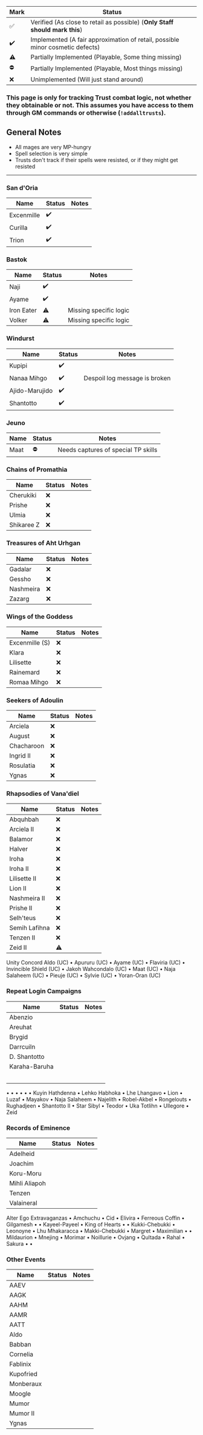 | Mark | Status |
|---|---|
| ✅ | Verified (As close to retail as possible) (**Only Staff should mark this**) |
| ✔️ | Implemented (A fair approximation of retail, possible minor cosmetic defects) |
| ⚠️ | Partially Implemented (Playable, Some thing missing) |
| ⛔ | Partially Implemented (Playable, Most things missing) |
| ❌ | Unimplemented (Will just stand around) |

### This page is only for tracking Trust combat logic, not whether they obtainable or not. This assumes you have access to them through GM commands or otherwise (`!addalltrusts`).

## General Notes
- All mages are very MP-hungry
- Spell selection is very simple
- Trusts don't track if their spells were resisted, or if they might get resisted

***

### San d'Oria
| Name | Status | Notes |
|---|---|---|
| Excenmille | ✔️ | |
| Curilla | ✔️ | |
| Trion | ✔️ | |

### Bastok
| Name | Status | Notes |
|---|---|---|
| Naji | ✔️ | |
| Ayame | ✔️ | |
| Iron Eater | ⚠️ | Missing specific logic |
| Volker | ⚠️ | Missing specific logic |

### Windurst
| Name | Status | Notes |
|---|---|---|
| Kupipi| ✔️ | |
| Nanaa Mihgo | ✔️ | Despoil log message is broken |
| Ajido-Marujido | ✔️ | |
| Shantotto | ✔️ | |

### Jeuno
| Name | Status | Notes |
|---|---|---|
| Maat | ⛔ | Needs captures of special TP skills |

### Chains of Promathia
| Name | Status | Notes |
|---|---|---|
| Cherukiki | ❌ | |
| Prishe | ❌ | |
| Ulmia | ❌ | |
| Shikaree Z | ❌ | |

### Treasures of Aht Urhgan
| Name | Status | Notes |
|---|---|---|
| Gadalar | ❌ | |
| Gessho | ❌ | |
| Nashmeira | ❌ | |
| Zazarg | ❌ | |

### Wings of the Goddess
| Name | Status | Notes |
|---|---|---|
| Excenmille (S) | ❌ | |
| Klara | ❌ | |
| Lilisette | ❌ | |
| Rainemard | ❌ | |
| Romaa Mihgo | ❌ | |

### Seekers of Adoulin
| Name | Status | Notes |
|---|---|---|
| Arciela  | ❌ | |
| August | ❌ | |
| Chacharoon | ❌ | |
| Ingrid II | ❌ | |
| Rosulatia | ❌ | |
| Ygnas | ❌ | |

### Rhapsodies of Vana'diel
| Name | Status | Notes |
|---|---|---|
| Abquhbah | ❌ | |
| Arciela II | ❌ | |
| Balamor | ❌ | |
| Halver | ❌ | |
| Iroha | ❌ | |
| Iroha II | ❌ | |
| Lilisette II | ❌ | |
| Lion II | ❌ | |
| Nashmeira II | ❌ | |
| Prishe II | ❌ | |
| Selh'teus | ❌ | |
| Semih Lafihna | ❌ | |
| Tenzen II | ❌ | |
| Zeid II | ⚠️ | |

Unity Concord
Aldo (UC) • Apururu (UC) • Ayame (UC) • Flaviria (UC) • Invincible Shield (UC) • Jakoh Wahcondalo (UC) • Maat (UC) • Naja Salaheem (UC) • Pieuje (UC) • Sylvie (UC) • Yoran-Oran (UC)

### Repeat Login Campaigns
| Name | Status | Notes |
|---|---|---|
| Abenzio | | |
| Areuhat | | |
| Brygid | | |
| Darrcuiln  | | |
| D. Shantotto | | |
| Karaha-Baruha | | |
|  | | |
|  | | |
|  | | |
|  | | |
|  | | |
 •  •  • •  •  • Kuyin Hathdenna • Lehko Habhoka • Lhe Lhangavo • Lion • Luzaf • Mayakov • Naja Salaheem • Najelith • Robel-Akbel • Rongelouts • Rughadjeen • Shantotto II • Star Sibyl • Teodor • Uka Totlihn • Ullegore • Zeid

### Records of Eminence
| Name | Status | Notes |
|---|---|---|
| Adelheid | | |
| Joachim | | |
| Koru-Moru | | |
| Mihli Aliapoh | | |
| Tenzen | | |
| Valaineral | | |

Alter Ego Extravaganzas
• Amchuchu • Cid • Elivira • Ferreous Coffin • Gilgamesh • • Kayeel-Payeel • King of Hearts •  • Kukki-Chebukki • Leonoyne • Lhu Mhakaracca • Makki-Chebukki • Margret • Maximilian •  • Mildaurion • Mnejing • Morimar • Noillurie • Ovjang • Qultada • Rahal • Sakura • • 

### Other Events
| Name | Status | Notes |
|---|---|---|
| AAEV | | |
| AAGK  | | |
| AAHM | | |
| AAMR | | |
| AATT | | |
| Aldo | | |
| Babban | | |
| Cornelia | | |
| Fablinix | | |
| Kupofried | | |
| Monberaux | | |
| Moogle | | |
| Mumor | | |
| Mumor II | | |
| Ygnas | | |